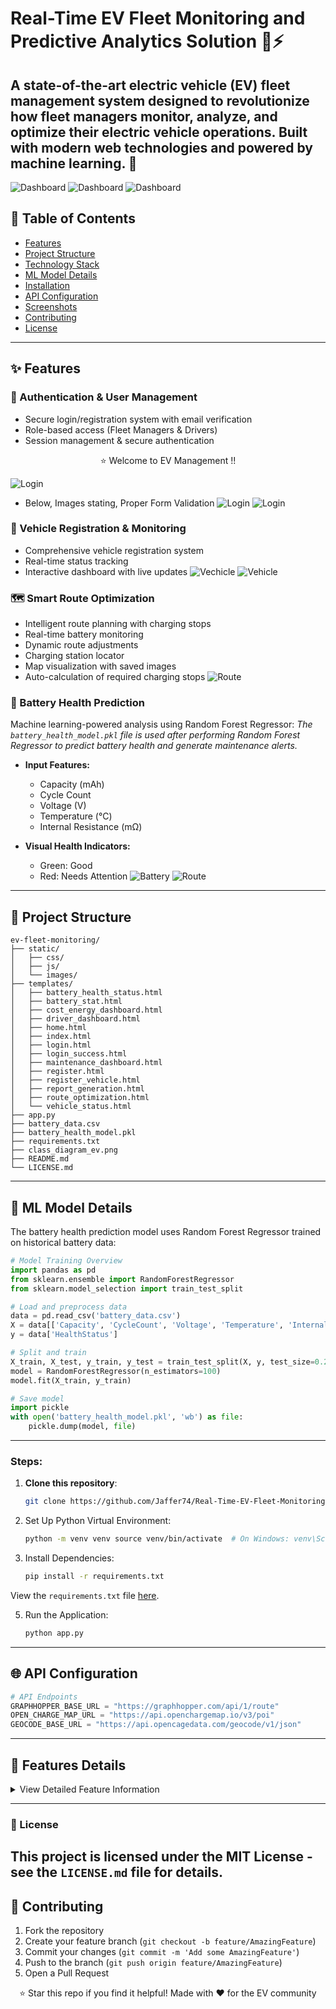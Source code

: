# Real-Time EV Fleet Monitoring and Predictive Analytics Solution 🚗⚡

A state-of-the-art electric vehicle (EV) fleet management system designed to revolutionize how fleet managers monitor, analyze, and optimize their electric vehicle operations. Built with modern web technologies and powered by machine learning. 🌟
---
![Dashboard](static/ev_dashboard.png)
![Dashboard](static/ev_dashboard1.png)
![Dashboard](static/ev_dashboard2.png)

## 📑 Table of Contents
- [Features](#features)
- [Project Structure](#project-structure)
- [Technology Stack](#technology-stack)
- [ML Model Details](#ml-model-details)
- [Installation](#installation)
- [API Configuration](#api-configuration)
- [Screenshots](#screenshots)
- [Contributing](#contributing)
- [License](#license)

---

## ✨ Features

### 🔐 Authentication & User Management
- Secure login/registration system with email verification
- Role-based access (Fleet Managers & Drivers)
- Session management & secure authentication
<div align="center">
⭐️ Welcome to EV Management !!
</div>

![Login](static/ev_welcome.png)
- Below, Images stating, Proper Form Validation
![Login](static/ev_login.png)
![Login](static/ev_registration.png)

### 🚙 Vehicle Registration & Monitoring
- Comprehensive vehicle registration system
- Real-time status tracking
- Interactive dashboard with live updates
![Vechicle](static/ev_vehicle_reg.png)
![Vehicle](static/ev_vehicle_status.png)

### 🗺️ Smart Route Optimization
- Intelligent route planning with charging stops
- Real-time battery monitoring
- Dynamic route adjustments
- Charging station locator
- Map visualization with saved images
- Auto-calculation of required charging stops
![Route](static/ev_route.png)

### 🔋 Battery Health Prediction
Machine learning-powered analysis using Random Forest Regressor:
*The `battery_health_model.pkl` file is used after performing Random Forest Regressor to predict battery health and generate maintenance alerts.*

- **Input Features:**
  - Capacity (mAh)
  - Cycle Count
  - Voltage (V)
  - Temperature (°C)
  - Internal Resistance (mΩ)

- **Visual Health Indicators:**
  - Green: Good
  - Red: Needs Attention
  ![Battery](static/ev_battery_good.png)
  ![Route](static/ev_battery_bad.png)

---

## 📂 Project Structure
```plaintext
ev-fleet-monitoring/
├── static/
│   ├── css/
│   ├── js/
│   └── images/
├── templates/
│   ├── battery_health_status.html
│   ├── battery_stat.html
│   ├── cost_energy_dashboard.html
│   ├── driver_dashboard.html
│   ├── home.html
│   ├── index.html
│   ├── login.html
│   ├── login_success.html
│   ├── maintenance_dashboard.html
│   ├── register.html
│   ├── register_vehicle.html
│   ├── report_generation.html
│   ├── route_optimization.html
│   └── vehicle_status.html
├── app.py
├── battery_data.csv
├── battery_health_model.pkl
├── requirements.txt
├── class_diagram_ev.png
├── README.md
└── LICENSE.md
```
---

## 🤖 ML Model Details
The battery health prediction model uses Random Forest Regressor trained on historical battery data:

```python
# Model Training Overview
import pandas as pd
from sklearn.ensemble import RandomForestRegressor
from sklearn.model_selection import train_test_split

# Load and preprocess data
data = pd.read_csv('battery_data.csv')
X = data[['Capacity', 'CycleCount', 'Voltage', 'Temperature', 'InternalResistance']]
y = data['HealthStatus']

# Split and train
X_train, X_test, y_train, y_test = train_test_split(X, y, test_size=0.2)
model = RandomForestRegressor(n_estimators=100)
model.fit(X_train, y_train)

# Save model
import pickle
with open('battery_health_model.pkl', 'wb') as file:
    pickle.dump(model, file)
```
---
### Steps:
1. **Clone this repository**:
   ```bash
   git clone https://github.com/Jaffer74/Real-Time-EV-Fleet-Monitoring-and-Predictive-Analytics-Solution.git cd Real-Time-EV-Fleet-Monitoring-and-Predictive-Analytics-Solution
   ```


2. Set Up Python Virtual Environment:
    ```bash 
   python -m venv venv source venv/bin/activate  # On Windows: venv\Scripts\activate
    ```
   
3. Install Dependencies:
   ```bash
   pip install -r requirements.txt
   ```
View the `requirements.txt` file [here](https://github.com/Jaffer74/Real-Time-EV-Fleet-Monitoring-and-Predictive-Analytics-Solution/blob/main/requirements.txt).


5. Run the Application:
   ```bash
   python app.py
   ```

---
## 🌐 API Configuration

```python
# API Endpoints
GRAPHHOPPER_BASE_URL = "https://graphhopper.com/api/1/route"
OPEN_CHARGE_MAP_URL = "https://api.openchargemap.io/v3/poi"
GEOCODE_BASE_URL = "https://api.opencagedata.com/geocode/v1/json"
```
---
## 🎨 Features Details

<details>
<summary>View Detailed Feature Information</summary>

### Cost & Energy Dashboard
- Total Energy Consumption tracking
- Cost per Mile Analysis
- CO₂ Emissions Saved calculation
- Fleet Efficiency Comparison

![Cost & Energy Dashboard](static/ev_cost.png)
![Cost & Energy Dashboard](static/ev_cost.png)

### Route Optimization
- Intelligent route planning with charging stops
- Calculates how many times the vehicle should stop to reach the destination and charge based on input parameters (battery level, distance, charging station locations, etc.)
- Real-time tracking of route adjustments as battery levels change
- Charging station locator with real-time updates
- Displays dynamic routes and charging stop recommendations with images saved inside the `static` folder for visual reference

![Route Optimization](static/ev_route_map1.png)

### Driver Maintenance
- Real-time Driver Score
- Safety Metrics (95%)
- Efficiency Tracking (88%)
- Compliance Monitoring (93%)

![Driver Maintenance](static/driver.png)

### Vehicle Monitoring
- Current Power Usage
- Average Battery Level
- Active Points Tracking
- Revenue Analysis

![Vehicle Monitoring](static/vehicle.png)
![Vehicle Monitoring](static/vehicle1.png)

### Class Diagram
- The class diagram represents the structure of the EV fleet monitoring system, showcasing key classes and their relationships.
- It includes classes for vehicles, drivers, maintenance schedules, route optimization, and battery health prediction.

![Class Diagram](static/ev_class_diagram.png)

## Report Generation

### Generate Customizable Reports
- **Select Vehicle**: Choose the vehicle for the report.
- **Report Type**: Select the type of report (Battery Reports, Driver Reports, Maintenance Reports, Cost & Energy Reports).
- **Date Range**: Select the start and end dates for the report (dd-mm-yyyy).
- **Generate Report**: Button to generate the report based on the selected options.

### Total Reports Generated
- Displays the total number of reports generated.

### Downloaded Reports History
| Date & Time | Vehicle | Report Type | Status (Success/Failure) | Action (Download Link) |
|-------------|---------|-------------|--------------------------|------------------------|
| dd-mm-yyyy  | Vehicle Name | Report Type | Success/Failure         | [Download Link]         |

### Save Reports as PDF
- The generated reports are saved in PDF format, which can be downloaded from the history section.
![Report](static/ev_report3.png)
![Report](static/ev_report1.png)
![Report](static/ev_report2.png)


</details>

---
### 📄 License
This project is licensed under the MIT License - see the `LICENSE.md` file for details.
---

## 🤝 Contributing

1. Fork the repository
2. Create your feature branch (`git checkout -b feature/AmazingFeature`)
3. Commit your changes (`git commit -m 'Add some AmazingFeature'`)
4. Push to the branch (`git push origin feature/AmazingFeature`)
5. Open a Pull Request

<div align="center">
⭐️ Star this repo if you find it helpful!
Made with ❤️ for the EV community
</div>
